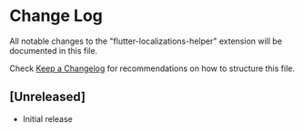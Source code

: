 # Change Log

All notable changes to the "flutter-localizations-helper" extension will be documented in this file.

Check [Keep a Changelog](http://keepachangelog.com/) for recommendations on how to structure this file.

## [Unreleased]

- Initial release
